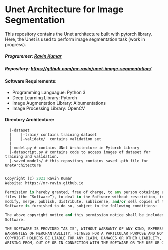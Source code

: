 # Unet Architecture for Image Segmentation

This repository contains the Unet architecture built with pytorch library. Here, the Unet is used to perform image segmentation task (work in progress).

##### Programmer: [Ravin Kumar](http://mr-ravin.github.io)
##### Repository: https://github.com/mr-ravin/unet-image-segmentation/

#### Software Requirements:
  - Programming Languague: Python 3
  - Deep Learning Library: Pytorch
  - Image Augmentation Library: Albumentations 
  - Image Processing Library: OpenCV

#### Directory Architecture:

```python3
  |-dataset
  |    |-train/ contains training dataset
  |    |-validate/  contains validation set
  |
  |-model.py # contains UNet Architecture in Pytorch Library
  |-datascript.py # contains code to access images of dataset for training and validation.
  |-saved_models/ # this repository contains saved .pth file for UnetArchitecture
  

```


```python
Copyright (c) 2021 Ravin Kumar
Website: https://mr-ravin.github.io

Permission is hereby granted, free of charge, to any person obtaining a copy of this software and associated documentation 
files (the “Software”), to deal in the Software without restriction, including without limitation the rights to use, copy, 
modify, merge, publish, distribute, sublicense, and/or sell copies of the Software, and to permit persons to whom the 
Software is furnished to do so, subject to the following conditions:

The above copyright notice and this permission notice shall be included in all copies or substantial portions of the 
Software.

THE SOFTWARE IS PROVIDED “AS IS”, WITHOUT WARRANTY OF ANY KIND, EXPRESS OR IMPLIED, INCLUDING BUT NOT LIMITED TO THE 
WARRANTIES OF MERCHANTABILITY, FITNESS FOR A PARTICULAR PURPOSE AND NONINFRINGEMENT. IN NO EVENT SHALL THE AUTHORS OR 
COPYRIGHT HOLDERS BE LIABLE FOR ANY CLAIM, DAMAGES OR OTHER LIABILITY, WHETHER IN AN ACTION OF CONTRACT, TORT OR OTHERWISE, 
ARISING FROM, OUT OF OR IN CONNECTION WITH THE SOFTWARE OR THE USE OR OTHER DEALINGS IN THE SOFTWARE.
```

